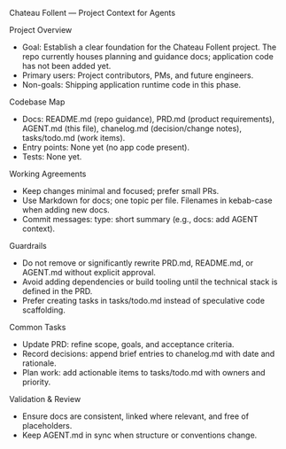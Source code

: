 Chateau Follent — Project Context for Agents

Project Overview
- Goal: Establish a clear foundation for the Chateau Follent project. The repo currently houses planning and guidance docs; application code has not been added yet.
- Primary users: Project contributors, PMs, and future engineers.
- Non-goals: Shipping application runtime code in this phase.

Codebase Map
- Docs: README.md (repo guidance), PRD.md (product requirements), AGENT.md (this file), chanelog.md (decision/change notes), tasks/todo.md (work items).
- Entry points: None yet (no app code present).
- Tests: None yet.

Working Agreements
- Keep changes minimal and focused; prefer small PRs.
- Use Markdown for docs; one topic per file. Filenames in kebab-case when adding new docs.
- Commit messages: type: short summary (e.g., docs: add AGENT context).

Guardrails
- Do not remove or significantly rewrite PRD.md, README.md, or AGENT.md without explicit approval.
- Avoid adding dependencies or build tooling until the technical stack is defined in the PRD.
- Prefer creating tasks in tasks/todo.md instead of speculative code scaffolding.

Common Tasks
- Update PRD: refine scope, goals, and acceptance criteria.
- Record decisions: append brief entries to chanelog.md with date and rationale.
- Plan work: add actionable items to tasks/todo.md with owners and priority.

Validation & Review
- Ensure docs are consistent, linked where relevant, and free of placeholders.
- Keep AGENT.md in sync when structure or conventions change.
